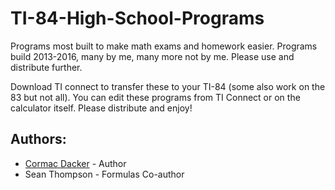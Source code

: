 # TI-84-High-School-Programs
Programs most built to make math exams and homework easier. Programs build 2013-2016, many by me, many more not by me. Please use and distribute further. 

Download TI connect to transfer these to your TI-84 (some also work on the 83 but not all). You can edit these programs from TI Connect or on the calculator itself. Please distribute and enjoy!

## Authors:
* [Cormac Dacker](https://github.com/AI-Enthusiast) - Author
* Sean Thompson - Formulas Co-author
